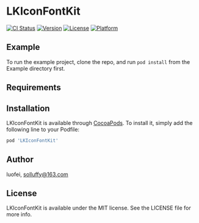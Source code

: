 # LKIconFontKit

[![CI Status](https://img.shields.io/travis/luofei/LKIconFontKit.svg?style=flat)](https://travis-ci.org/luofei/LKIconFontKit)
[![Version](https://img.shields.io/cocoapods/v/LKIconFontKit.svg?style=flat)](https://cocoapods.org/pods/LKIconFontKit)
[![License](https://img.shields.io/cocoapods/l/LKIconFontKit.svg?style=flat)](https://cocoapods.org/pods/LKIconFontKit)
[![Platform](https://img.shields.io/cocoapods/p/LKIconFontKit.svg?style=flat)](https://cocoapods.org/pods/LKIconFontKit)

## Example

To run the example project, clone the repo, and run `pod install` from the Example directory first.

## Requirements

## Installation

LKIconFontKit is available through [CocoaPods](https://cocoapods.org). To install
it, simply add the following line to your Podfile:

```ruby
pod 'LKIconFontKit'
```

## Author

luofei, solluffy@163.com

## License

LKIconFontKit is available under the MIT license. See the LICENSE file for more info.
